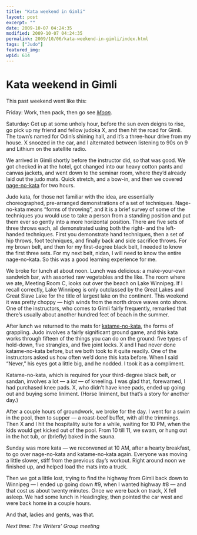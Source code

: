 ```yaml
---
title: "Kata weekend in Gimli"
layout: post
excerpt: ""
date: 2009-10-07 04:24:35
modified: 2009-10-07 04:24:35
permalink: 2009/10/06/kata-weekend-in-gimli/index.html
tags: ["Judo"]
featured_img: 
wpid: 614
---
```


# Kata weekend in Gimli

This past weekend went like this:

Friday: Work, then pack, then go see [*Moon*](http://www.patrickjohanneson.com/deardiary/2009/10/02/movie-review-moon/).

Saturday: Get up at some unholy hour, before the sun even deigns to rise, go pick up my friend and fellow judoka X, and then hit the road for Gimli. The town’s named for Odin’s shining hall, and it’s a three-hour drive from my house. X snoozed in the car, and I alternated between listening to 90s on 9 and Lithium on the satellite radio.

We arrived in Gimli shortly before the instructor did, so that was good. We got checked in at the hotel, got changed into our heavy cotton pants and canvas jackets, and went down to the seminar room, where they’d already laid out the judo mats. Quick stretch, and a bow-in, and then we covered [nage-no-kata](http://www.judoinfo.com/katanage.htm) for two hours.

Judo kata, for those not familiar with the idea, are essentially choreographed, pre-arranged demonstrations of a set of techniques. Nage-no-kata means “forms of throwing”, and it is a brief survey of some of the techniques you would use to take a person from a standing position and put them ever so gently into a more horizontal position. There are five sets of three throws each, all demonstrated using both the right- and the left-handed techniques. First you demonstrate hand techniques, then a set of hip throws, foot techniques, and finally back and side sacrifice throws. For my brown belt, and then for my first-degree black belt, I needed to know the first three sets. For my next belt, nidan, I will need to know the entire nage-no-kata. So this was a good learning experience for me.

We broke for lunch at about noon. Lunch was delicious: a make-your-own sandwich bar, with assorted raw vegetables and the like. The room where we ate, Meeting Room C, looks out over the beach on Lake Winnipeg. If I recall correctly, Lake Winnipeg is only outclassed by the Great Lakes and Great Slave Lake for the title of largest lake on the continent. This weekend it was pretty choppy — high winds from the north drove waves onto shore. One of the instructors, who comes to Gimli fairly frequently, remarked that there’s usually about another hundred feet of beach in the summer.

After lunch we returned to the mats for [katame-no-kata](http://www.judoinfo.com/katakata.htm), the forms of grappling. Judo involves a fairly significant ground game, and this kata works through fifteen of the things you can do on the ground: five types of hold-down, five strangles, and five joint locks. X and I had never done katame-no-kata before, but we both took to it quite readily. One of the instructors asked us how often we’d done this kata before. When I said “Never,” his eyes got a little big, and he nodded. I took it as a compliment.

Katame-no-kata, which is required for your third-degree black belt, or sandan, involves a lot — a *lot* — of kneeling. I was glad that, forewarned, I had purchased knee pads. X, who didn’t have knee pads, ended up going out and buying some liniment. (Horse liniment, but that’s a story for another day.)

After a couple hours of groundwork, we broke for the day. I went for a swim in the pool, then to supper — a roast-beef buffet, with all the trimmings. Then X and I hit the hospitality suite for a while, waiting for 10 PM, when the kids would get kicked out of the pool. From 10 till 11, we swam, or hung out in the hot tub, or (briefly) baked in the sauna.

Sunday was more kata — we reconvened at 10 AM, after a hearty breakfast, to go over nage-no-kata and katame-no-kata again. Everyone was moving a little slower, stiff from the previous day’s workout. Right around noon we finished up, and helped load the mats into a truck.

Then we got a little lost, trying to find the highway from Gimli back down to Winnipeg — I ended up going down #9, when I wanted highway #8 — and that cost us about twenty minutes. Once we were back on track, X fell asleep. We had some lunch in Headingley, then pointed the car west and were back home in a couple hours.

And that, ladies and gents, was that.

*Next time: The Writers’ Group meeting*